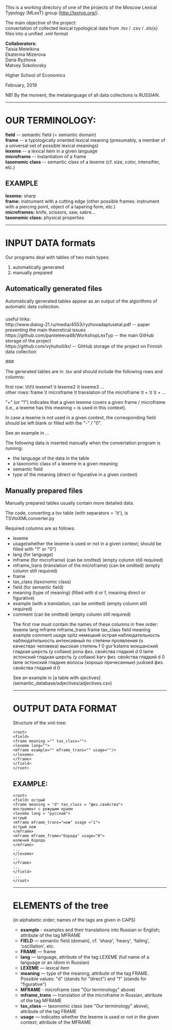 This is a working directory of one of the projects of the Moscow Lexical Typology (MLexT) group (http://lextyp.org/). 

<p>The main objective of the project:</br>
convertation of collected lexical typological data from .tsv / .csv / .xls(x) files into a unified .xml format</p>

<p><strong>Collaborators:</strong> </br>
Taisia Metelkina </br>
Ekaterina Mizerova </br>
Daria Ryzhova </br>
Matvey Sokolovsky </p>

<p>Higher School of Economics </p>
<p>February, 2019 </p>

<p>NB! By the moment, the metalanguage of all data collections is RUSSIAN.</p>


************************************
<h1>OUR TERMINOLOGY:</h1>

<strong>field</strong> -- semantic field (= semantic domain)</br>
<strong>frame</strong> -- a typologically oriented lexical meaning (presumably, a member of a universal set of possible lexical meanings)</br>
<strong>lexeme</strong> -- a lexical item in a given language</br>
<strong>microframe</strong> -- instantiation of a frame </br>
<strong>taxonomic class</strong> -- semantic class of a lexeme (cf. size, color, intensifier, etc.) </br>

<h2>EXAMPLE</h2>
<strong>lexeme:</strong> sharp </br>
<strong>frame:</strong> instrument with a cutting edge (other possible frames: instrument with a piercing point, object of a tapering form, etc.) </br>
<strong>microframes:</strong> knife, scissors, saw, sabre... </br>
<strong>taxonomic class:</strong> physical properties </br>


************************************
<h1>INPUT DATA formats </h1>

<p>Our programs deal with tables of two main types:</p>
<ol>
<li> automatically generated </li> 
<li> manually prepared </li>
</ol>


<h2> Automatically generated files </h2>
<p>Automatically generated tables appear as an output of the algorithms of automatic data collection.</p>

###
<p> useful links: </br>
http://www.dialog-21.ru/media/4553/ryzhovadaplusetal.pdf -- paper presenting the main theoretical issues </br>
https://github.com/panteleeva48/WorkshopLexTyp -- the main GitHub storage of the project </br>
https://github.com/vyhuholl/kr/ -- GitHub storage of the project on Finnish data collection </p>
###

<p> The generated tables are in .tsv and should include the following rows and columns: </p>

<p> first row: \t\t\t lexeme1 \t lexeme2 \t lexeme3 ... </br>
other rows: frame \t microframe \t translation of the microframe \t + \t  \t + ... </p>

<p> "+" (or "1") indicates that a given lexeme covers a given frame / microframe (i.e., a lexeme has this meaning = is used in this context). </p>
<p> In case a lexeme is not used in a given context, the corresponding field should be left blank or filled with the "-" / "0". </p>

<p>See an example in ... </p>

<p>The following data is inserted manually when the convertation program is running:</p>
<ul>
<li>the language of the data in the table </li>
<li>a taxonomic class of a lexeme in a given meaning </li>
<li>semantic field </li>
<li>type of the meaning (direct or figurative in a given context) </li>
</ul>

<h2>Manually prepared files</h2>

<p>Manually prepared tables usually contain more detailed data.</p>

The code, converting a tsv table (with separators = '\t'), is TSVtoXMLconverter.py

<p>Required columns are as follows:</p>
<ul>
<li>lexeme</li>
<li>usage(whether the lexeme is used or not in a given context; should be filled with "1" or "0")</li>
<li>lang (for language)</li>
<li>mframe (for microframe) (can be omitted) (empty column still required)</li>
<li>mframe_trans (translation of the microframe) (can be omitted) (empty column still required)</li>
<li>frame</li>
<li>tax_class (taxonomic class)</li>
<li>field (for semantic field)</li>
<li>meaning (type of meaning) (filled with d or f, meaning direct or figurative)</li>
<li>example (with a translation, can be omitted) (empty column still required)</li>
<li>comment (can be omitted) (empty column still required)</li>

<p>The first row must contain the names of these columns in free order:</br>
lexeme	lang	mframe	mframe_trans	frame	tax_class	field	meaning	example	comment	usage
spitz	немецкий	острая наблюдательность	наблюдательность	интенсивный по степени проявления (о качествах человека)	высокая степень		f			0
gur’kstəms	мокшанский	гладкая шерсть (у собаки)	pona		физ. свойства	гладкий	d			0
lame	эстонский	гладкая шерсть (у собаки)	karv		физ. свойства	гладкий	d			0
lame	эстонский	гладкие волосы (хорошо причесанные)	juuksed		физ. свойства	гладкий	d			0


<p>See an example in [a table with ajectives](semantic_database/adjectives/adjectives.csv)</p>

********************************************
<h1>OUTPUT DATA FORMAT</h1>

<p>Structure of the xml-tree:</p>

```
<root>
<field>
<frame meaning ="" tax_class="">
<lexeme lang="">
<mframe example="" mframe_trans="" usage=""/>
</lexeme>
</frame>
</field>
</root>
```

<h2>EXAMPLE:</h2>

```
<root>
<field> острый
<frame meaning = "d" tax_class = "физ.свойства">
инструмент с режущим краем
<lexeme lang = "русский">
острый
<mframe mframe_trans="нож" usage ="1">
острый_нож
</mframe>
<mframe mframe_frame="борода" usage="0">
колючий_борода
</mframe>
...
</lexeme>
...
</frame>
...
</field>
...
</root>
```

**********************************************
<h1>ELEMENTS of the tree</h1>
<p>(in alphabetic order; names of the tags are given in CAPS)</p>

<ul>
<li><strong>example</strong> - examples and their translations into Russian or English; attribute of the tag MFRAME</li>
	<li><strong>FIELD</strong> — semantic field (domain), cf. 'sharp', 'heavy', 'falling', 'oscillation', etc. </li>
	<li><strong>FRAME</strong> — frame </li> 
<li><strong>lang</strong> — language, attribute of the tag LEXEME (full name of a language or an idiom in Russian)</li>
	<li><strong>LEXEME</strong> — lexical item</li>
<li><strong>meaning</strong> — type of the meaning, attribute of the tag FRAME. Possible values: "d" (stands for "direct") and "f" (stands for "figurative")</li>
	<li><strong>MFRAME</strong> - microframe (see "Our terminology" above)</li>
	<li><strong>mframe_trans</strong> — translation of the microframe in Russian, attribute of the tag MFRAME</li>
	<li><strong>tax_class</strong> — taxonomic class (see "Our terminology" above), attribute of the tag FRAME</li>
<li><strong>usage</strong> — indicates whether the lexeme is used or not in the given context; attribute of the MFRAME </li>
</ul>
